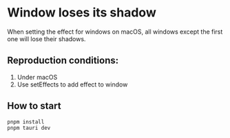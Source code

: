 # Window loses its shadow

When setting the effect for windows on macOS, all windows except the first one will lose their shadows.

## Reproduction conditions:

1. Under macOS
2. Use setEffects to add effect to window

## How to start

```bash
pnpm install
pnpm tauri dev
```